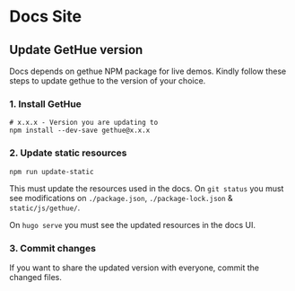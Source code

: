 # Docs Site

## Update GetHue version

Docs depends on gethue NPM package for live demos. Kindly follow these steps to update gethue to the version of your choice.

### 1. Install GetHue

    # x.x.x - Version you are updating to
    npm install --dev-save gethue@x.x.x

### 2. Update static resources

    npm run update-static

This must update the resources used in the docs. On `git status` you must see modifications on `./package.json`, `./package-lock.json` & `static/js/gethue/`.

On `hugo serve` you must see the updated resources in the docs UI.

### 3. Commit changes

If you want to share the updated version with everyone, commit the changed files.

